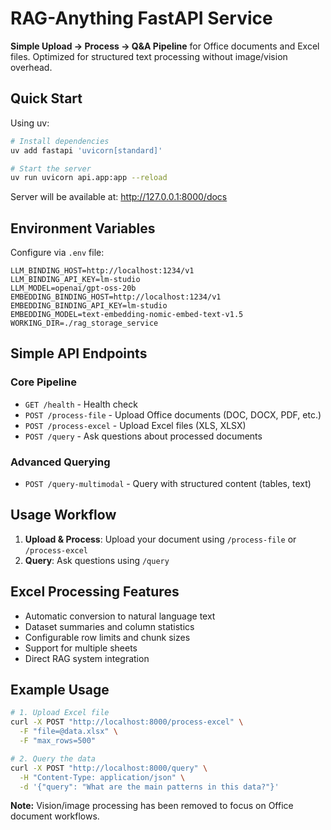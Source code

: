# RAG-Anything FastAPI Service

**Simple Upload → Process → Q&A Pipeline** for Office documents and Excel files. Optimized for structured text processing without image/vision overhead.

## Quick Start

Using uv:
```bash
# Install dependencies
uv add fastapi 'uvicorn[standard]'

# Start the server
uv run uvicorn api.app:app --reload
```

Server will be available at: http://127.0.0.1:8000/docs

## Environment Variables

Configure via `.env` file:
```env
LLM_BINDING_HOST=http://localhost:1234/v1
LLM_BINDING_API_KEY=lm-studio
LLM_MODEL=openai/gpt-oss-20b
EMBEDDING_BINDING_HOST=http://localhost:1234/v1
EMBEDDING_BINDING_API_KEY=lm-studio
EMBEDDING_MODEL=text-embedding-nomic-embed-text-v1.5
WORKING_DIR=./rag_storage_service
```

## Simple API Endpoints

### Core Pipeline
- `GET /health` - Health check
- `POST /process-file` - Upload Office documents (DOC, DOCX, PDF, etc.)
- `POST /process-excel` - Upload Excel files (XLS, XLSX)
- `POST /query` - Ask questions about processed documents

### Advanced Querying
- `POST /query-multimodal` - Query with structured content (tables, text)

## Usage Workflow

1. **Upload & Process**: Upload your document using `/process-file` or `/process-excel`
2. **Query**: Ask questions using `/query`

## Excel Processing Features

- Automatic conversion to natural language text
- Dataset summaries and column statistics
- Configurable row limits and chunk sizes
- Support for multiple sheets
- Direct RAG system integration

## Example Usage

```bash
# 1. Upload Excel file
curl -X POST "http://localhost:8000/process-excel" \
  -F "file=@data.xlsx" \
  -F "max_rows=500"

# 2. Query the data
curl -X POST "http://localhost:8000/query" \
  -H "Content-Type: application/json" \
  -d '{"query": "What are the main patterns in this data?"}'
```

**Note:** Vision/image processing has been removed to focus on Office document workflows.
